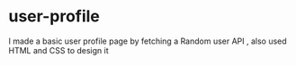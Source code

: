 # user-profile
I made a basic user profile page by fetching a Random user API , also used HTML and CSS to design it
